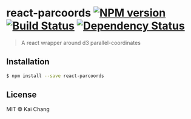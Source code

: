 # react-parcoords [![NPM version][npm-image]][npm-url] [![Build Status][travis-image]][travis-url] [![Dependency Status][daviddm-image]][daviddm-url]
> A react wrapper around d3 parallel-coordinates

## Installation

```sh
$ npm install --save react-parcoords
```

## License

MIT © Kai Chang


[npm-image]: https://badge.fury.io/js/react-parcoords.svg
[npm-url]: https://npmjs.org/package/react-parcoords
[travis-image]: https://travis-ci.org/neptunjs/react-parcoords.svg?branch=master
[travis-url]: https://travis-ci.org/neptunjs/react-parcoords
[daviddm-image]: https://david-dm.org/neptunjs/react-parcoords.svg?theme=shields.io
[daviddm-url]: https://david-dm.org/neptunjs/react-parcoords
